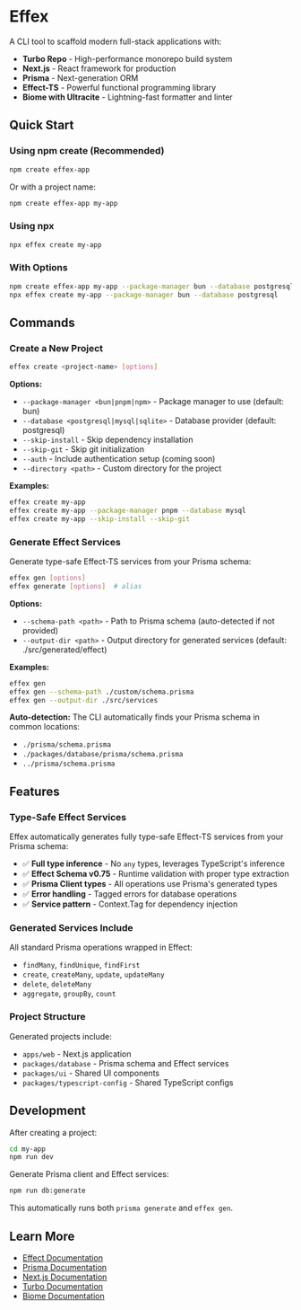 # Effex

A CLI tool to scaffold modern full-stack applications with:

- **Turbo Repo** - High-performance monorepo build system
- **Next.js** - React framework for production
- **Prisma** - Next-generation ORM
- **Effect-TS** - Powerful functional programming library
- **Biome with Ultracite** - Lightning-fast formatter and linter

## Quick Start

### Using npm create (Recommended)

```bash
npm create effex-app
```

Or with a project name:

```bash
npm create effex-app my-app
```

### Using npx

```bash
npx effex create my-app
```

### With Options

```bash
npm create effex-app my-app --package-manager bun --database postgresql
npx effex create my-app --package-manager bun --database postgresql
```

## Commands

### Create a New Project

```bash
effex create <project-name> [options]
```

**Options:**

- `--package-manager <bun|pnpm|npm>` - Package manager to use (default: bun)
- `--database <postgresql|mysql|sqlite>` - Database provider (default: postgresql)
- `--skip-install` - Skip dependency installation
- `--skip-git` - Skip git initialization
- `--auth` - Include authentication setup (coming soon)
- `--directory <path>` - Custom directory for the project

**Examples:**

```bash
effex create my-app
effex create my-app --package-manager pnpm --database mysql
effex create my-app --skip-install --skip-git
```

### Generate Effect Services

Generate type-safe Effect-TS services from your Prisma schema:

```bash
effex gen [options]
effex generate [options]  # alias
```

**Options:**

- `--schema-path <path>` - Path to Prisma schema (auto-detected if not provided)
- `--output-dir <path>` - Output directory for generated services (default: ./src/generated/effect)

**Examples:**

```bash
effex gen
effex gen --schema-path ./custom/schema.prisma
effex gen --output-dir ./src/services
```

**Auto-detection:** The CLI automatically finds your Prisma schema in common locations:

- `./prisma/schema.prisma`
- `./packages/database/prisma/schema.prisma`
- `../prisma/schema.prisma`

## Features

### Type-Safe Effect Services

Effex automatically generates fully type-safe Effect-TS services from your Prisma schema:

- ✅ **Full type inference** - No `any` types, leverages TypeScript's inference
- ✅ **Effect Schema v0.75** - Runtime validation with proper type extraction
- ✅ **Prisma Client types** - All operations use Prisma's generated types
- ✅ **Error handling** - Tagged errors for database operations
- ✅ **Service pattern** - Context.Tag for dependency injection

### Generated Services Include

All standard Prisma operations wrapped in Effect:

- `findMany`, `findUnique`, `findFirst`
- `create`, `createMany`, `update`, `updateMany`
- `delete`, `deleteMany`
- `aggregate`, `groupBy`, `count`

### Project Structure

Generated projects include:

- `apps/web` - Next.js application
- `packages/database` - Prisma schema and Effect services
- `packages/ui` - Shared UI components
- `packages/typescript-config` - Shared TypeScript configs

## Development

After creating a project:

```bash
cd my-app
npm run dev
```

Generate Prisma client and Effect services:

```bash
npm run db:generate
```

This automatically runs both `prisma generate` and `effex gen`.

## Learn More

- [Effect Documentation](https://effect.website)
- [Prisma Documentation](https://www.prisma.io/docs)
- [Next.js Documentation](https://nextjs.org/docs)
- [Turbo Documentation](https://turbo.build/repo/docs)
- [Biome Documentation](https://biomejs.dev)
